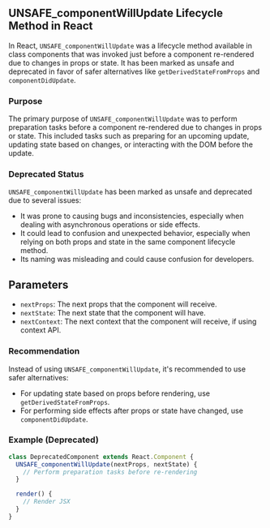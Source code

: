 ## UNSAFE_componentWillUpdate Lifecycle Method in React

In React, `UNSAFE_componentWillUpdate` was a lifecycle method available in class components that was invoked just before a component re-rendered due to changes in props or state. It has been marked as unsafe and deprecated in favor of safer alternatives like `getDerivedStateFromProps` and `componentDidUpdate`.

### Purpose

The primary purpose of `UNSAFE_componentWillUpdate` was to perform preparation tasks before a component re-rendered due to changes in props or state. This included tasks such as preparing for an upcoming update, updating state based on changes, or interacting with the DOM before the update.

### Deprecated Status

`UNSAFE_componentWillUpdate` has been marked as unsafe and deprecated due to several issues:

- It was prone to causing bugs and inconsistencies, especially when dealing with asynchronous operations or side effects.
- It could lead to confusion and unexpected behavior, especially when relying on both props and state in the same component lifecycle method.
- Its naming was misleading and could cause confusion for developers.

## Parameters

- `nextProps`: The next props that the component will receive.
- `nextState`: The next state that the component will have.
- `nextContext`: The next context that the component will receive, if using context API.

### Recommendation

Instead of using `UNSAFE_componentWillUpdate`, it's recommended to use safer alternatives:

- For updating state based on props before rendering, use `getDerivedStateFromProps`.
- For performing side effects after props or state have changed, use `componentDidUpdate`.

### Example (Deprecated)

```jsx
class DeprecatedComponent extends React.Component {
  UNSAFE_componentWillUpdate(nextProps, nextState) {
    // Perform preparation tasks before re-rendering
  }

  render() {
    // Render JSX
  }
}
```
